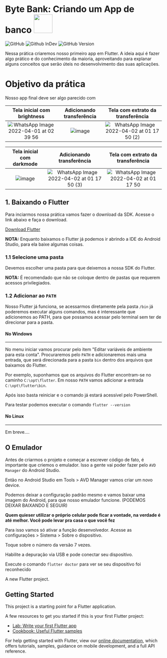 # Byte Bank: Criando um App de banco                 <img width="60" height="60" src="https://c.tenor.com/B4YHFlnDZxEAAAAM/perro-bailando-dog.gif"/>
![GitHub](https://img.shields.io/badge/License-MIT-red)
![Github InDev](https://img.shields.io/badge/project-in%20development-green)
![GitHub Version](https://img.shields.io/badge/version-0.0.1-blueviolet)


Nessa prática criaremos nosso primeiro app em Flutter. 
A ideia aqui é fazer algo prático e do conhecimento da maioria, aproveitando para explanar alguns conceitos que serão úteis no desenvolvimento das suas aplicações.

# Objetivo da prática
Nosso app final deve ser algo parecido com 

Tela inicial com brightness  |  Adicionando transferência | Tela com extrato da transferência
:-------------------------:|:-------------------------:|:-------------------------:
![WhatsApp Image 2022-04-01 at 02 39 56](https://user-images.githubusercontent.com/83460816/161366086-acd01e44-d8eb-4a60-913c-3c2523b07186.jpeg)  | ![image](https://user-images.githubusercontent.com/83460816/161366123-9c12f4a5-4de0-4fe3-b2be-f54e3b3c313c.png)  |![WhatsApp Image 2022-04-02 at 01 17 50 (2)](https://user-images.githubusercontent.com/83460816/161366141-4775d398-555a-48e4-8dd5-d8a352aa08aa.jpeg)

Tela inicial com darkmode  |  Adicionando transferência | Tela com extrato da transferência
:-------------------------:|:-------------------------:|:-------------------------:
![image](https://user-images.githubusercontent.com/83460816/161366203-6f1440e3-32ca-4c42-9c62-0ff059e7eb74.png)  | ![WhatsApp Image 2022-04-02 at 01 17 50 (3)](https://user-images.githubusercontent.com/83460816/161366540-07b88320-96fe-4c6b-8b42-9f131811e453.jpeg)  |![WhatsApp Image 2022-04-02 at 01 17 50](https://user-images.githubusercontent.com/83460816/161366551-483c2d5b-50ca-4432-8c02-447a7826dcbf.jpeg)



## 1. Baixando o Flutter
Para inciarmos nossa prática vamos fazer o download da SDK. Acesse o link abaixo e faça o download.

[Download Flutter](https://flutter.dev/docs/get-started/install)

**NOTA:** Enquanto baixamos o Flutter já podemos ir abrindo a IDE do Android Studio, para ela baixe algumas coisas.


### 1.1 Selecione uma pasta
Devemos escolher uma pasta para que deixemos a nossa SDK do Flutter.

**NOTA:** É recomendado que não se coloque dentro de pastas que requerem acessos privilegiados.

### 1.2 Adicionar ao `PATH`
Nosso Flutter já funciona, se acessarmos diretamente pela pasta `/bin` já poderemos executar alguns comandos, mas é interessante que adicionemos ao PATH, para que possamos acessar pelo terminal sem ter de direcionar para a pasta.

#### No Windows
----

No menu iniciar vamos procurar pelo item "Editar variáveis de ambiente para esta conta". Procuraremos pelo `PATH` e adicionaremos mais uma entrada, que será direcionada para a pasta `bin` dentro dos arquivos que baixamos do Flutter.

Por exemplo, suponhamos que os arquivos do Flutter encontram-se no caminho `C:\opt\flutter`. Em nosso `PATH` vamos adicionar a entrada `C:\opt\flutter\bin`.

Após isso basta reiniciar e o comando já estará acessível pelo PowerShell.

Para testar podemos executar o comando `flutter --version`

#### No Linux 
----

Em breve....

## O Emulador
Antes de criarmos o projeto e começar a escrever código de fato, é importante que criemos o emulador. Isso a gente vai poder fazer pelo `AVD Manager` do Android Studio. 

Então no Android Studio em Tools > AVD Manager vamos criar um novo device.

Podemos deixar a configuração padrão mesmo e vamos baixar uma imagem do Android, para que nosso emulador funcione. (PODEMOS DEIXAR BAIXANDO E SEGUIR)

**Quem quieser utilizar o próprio celular pode ficar a vontade, na verdade é até melhor. Você pode levar pra casa o que você fez**

Para isso vamos só ativar a função desenvolvedor. Acesse as configurações > Sistema > Sobre o dispositivo.

Toque sobre o número da versão 7 vezes.

Habilite a depuração via USB e pode conectar seu dispositivo. 

Execute o comando `flutter doctor` para ver se seu dispositivo foi reconhecido

A new Flutter project.

## Getting Started

This project is a starting point for a Flutter application.

A few resources to get you started if this is your first Flutter project:

- [Lab: Write your first Flutter app](https://flutter.dev/docs/get-started/codelab)
- [Cookbook: Useful Flutter samples](https://flutter.dev/docs/cookbook)

For help getting started with Flutter, view our
[online documentation](https://flutter.dev/docs), which offers tutorials,
samples, guidance on mobile development, and a full API reference.

